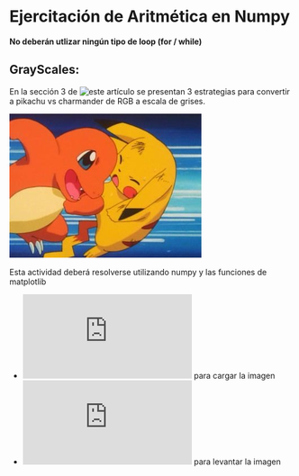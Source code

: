# Ejercitación de Aritmética en Numpy

**No deberán utlizar ningún tipo de loop (for / while)**

## GrayScales:

En la sección 3 de ![este artículo](https://www.baeldung.com/cs/convert-rgb-to-grayscale) se presentan 3 estrategias para convertir a pikachu vs charmander de RGB a escala de grises.

![PikachuVsCharmader](./pikachu_vs_charmander.jpeg)

Esta actividad deberá resolverse utilizando  numpy y las funciones de matplotlib

* ![imread](https://matplotlib.org/stable/api/_as_gen/matplotlib.pyplot.imread.html) para cargar la imagen
* ![imshow](https://matplotlib.org/stable/api/_as_gen/matplotlib.pyplot.imshow.html) para levantar la imagen
